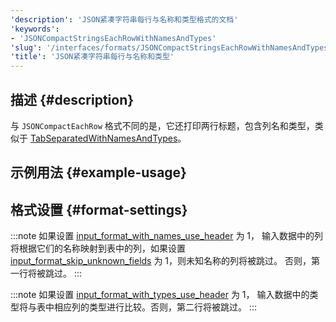 ```yaml
---
'description': 'JSON紧凑字符串每行与名称和类型格式的文档'
'keywords':
- 'JSONCompactStringsEachRowWithNamesAndTypes'
'slug': '/interfaces/formats/JSONCompactStringsEachRowWithNamesAndTypes'
'title': 'JSON紧凑字符串每行与名称和类型'
---
```


## 描述 {#description}

与 `JSONCompactEachRow` 格式不同的是，它还打印两行标题，包含列名和类型，类似于 [TabSeparatedWithNamesAndTypes](/interfaces/formats/TabSeparatedRawWithNamesAndTypes)。

## 示例用法 {#example-usage}

## 格式设置 {#format-settings}

:::note
如果设置 [input_format_with_names_use_header](/operations/settings/settings-formats.md/#input_format_with_names_use_header) 为 1，
输入数据中的列将根据它们的名称映射到表中的列，如果设置 [input_format_skip_unknown_fields](/operations/settings/settings-formats.md/#input_format_skip_unknown_fields) 为 1，则未知名称的列将被跳过。
否则，第一行将被跳过。
:::

:::note
如果设置 [input_format_with_types_use_header](/operations/settings/settings-formats.md/#input_format_with_types_use_header) 为 1，
输入数据中的类型将与表中相应列的类型进行比较。否则，第二行将被跳过。
:::
